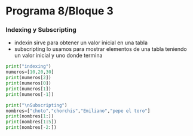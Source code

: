 # Programa 8/Bloque 3
### Indexing y Subscripting
- indexin sirve para obtener un valor inicial en una tabla
- subscripting lo usamos para mostrar elementos de una tabla teniendo un valor inicial y uno donde termina
```python
print("indexing")
numeros=[10,20,30]
print(numeros[2])
print(numeros[0])
print(numeros[1])
print(numeros[-1])

print("\nSubscripting")
nombres=["choto","chorchis","Emiliano","pepe el toro"]
print(nombres[1:])
print(nombres[1:5])
print(nombres[-2:])
